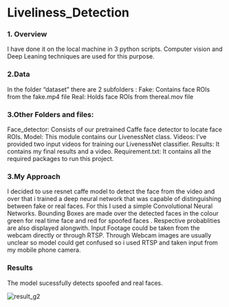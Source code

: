 # Liveliness_Detection
<h3>1. Overview</h3>

I have done it on the local machine in 3 python scripts. Computer vision and Deep Leaning techniques are used for this purpose.

<h3>2.Data</h3>

In the folder “dataset” there are 2 subfolders :
Fake: Contains face ROIs from the fake.mp4 file
Real: Holds face ROIs from thereal.mov file

<h3>3.Other Folders and files:</h3>

Face_detector: Consists of our pretrained Caffe face detector to locate face ROIs.
Model:   This module contains our LivenessNet class.
Videos:  I’ve provided two input videos for training our LivenessNet classifier.
Results:  It contains my final results and a video.
Requirement.txt: It contains all the required packages to run this project.

<h3>3.My Approach</h3>

I decided to use resnet caffe model to detect the face from the video and over that i trained a deep neural network that was capable of distinguishing between fake or real faces. For this I used a simple Convolutional Neural Networks.
Bounding Boxes are made over the detected faces in the colour green for real time face and red for spoofed faces . Respective probablities are also displayed alongwith.
Input Footage could be taken from the webcam directly or through RTSP. Through Webcam images are usually unclear so model could get confused so i used RTSP and taken input from my mobile phone camera.

<h3>Results</h3>
The model sucessfully detects spoofed and real faces.


![result_g2](https://user-images.githubusercontent.com/50323194/93018319-8626d400-f5ec-11ea-85f1-df7229302afd.PNG)
